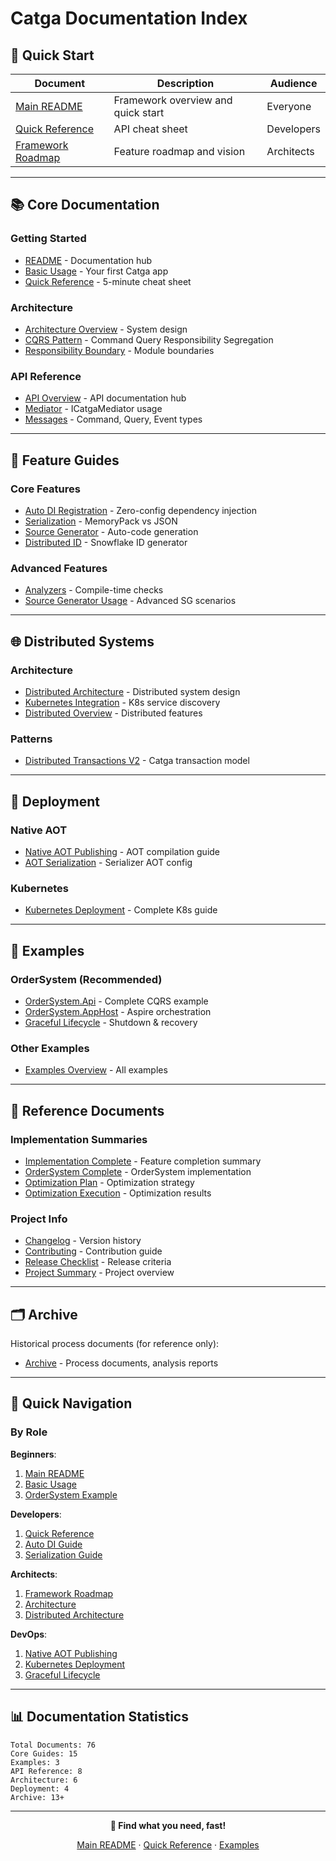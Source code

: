 # Catga Documentation Index

## 🚀 Quick Start

| Document | Description | Audience |
|----------|-------------|----------|
| [Main README](../README.md) | Framework overview and quick start | Everyone |
| [Quick Reference](../QUICK-REFERENCE.md) | API cheat sheet | Developers |
| [Framework Roadmap](../FRAMEWORK-ROADMAP.md) | Feature roadmap and vision | Architects |

---

## 📚 Core Documentation

### Getting Started
- [README](README.md) - Documentation hub
- [Basic Usage](examples/basic-usage.md) - Your first Catga app
- [Quick Reference](../QUICK-REFERENCE.md) - 5-minute cheat sheet

### Architecture
- [Architecture Overview](architecture/ARCHITECTURE.md) - System design
- [CQRS Pattern](architecture/cqrs.md) - Command Query Responsibility Segregation
- [Responsibility Boundary](architecture/RESPONSIBILITY-BOUNDARY.md) - Module boundaries

### API Reference
- [API Overview](api/README.md) - API documentation hub
- [Mediator](api/mediator.md) - ICatgaMediator usage
- [Messages](api/messages.md) - Command, Query, Event types

---

## 🎯 Feature Guides

### Core Features
- [Auto DI Registration](guides/auto-di-registration.md) - Zero-config dependency injection
- [Serialization](guides/serialization.md) - MemoryPack vs JSON
- [Source Generator](guides/source-generator.md) - Auto-code generation
- [Distributed ID](guides/distributed-id.md) - Snowflake ID generator

### Advanced Features
- [Analyzers](guides/analyzers.md) - Compile-time checks
- [Source Generator Usage](guides/source-generator-usage.md) - Advanced SG scenarios

---

## 🌐 Distributed Systems

### Architecture
- [Distributed Architecture](distributed/ARCHITECTURE.md) - Distributed system design
- [Kubernetes Integration](distributed/KUBERNETES.md) - K8s service discovery
- [Distributed Overview](distributed/README.md) - Distributed features

### Patterns
- [Distributed Transactions V2](patterns/DISTRIBUTED-TRANSACTION-V2.md) - Catga transaction model

---

## 🚢 Deployment

### Native AOT
- [Native AOT Publishing](deployment/native-aot-publishing.md) - AOT compilation guide
- [AOT Serialization](aot/serialization-aot-guide.md) - Serializer AOT config

### Kubernetes
- [Kubernetes Deployment](deployment/kubernetes.md) - Complete K8s guide

---

## 📖 Examples

### OrderSystem (Recommended)
- [OrderSystem.Api](../examples/OrderSystem.Api/README.md) - Complete CQRS example
- [OrderSystem.AppHost](../examples/OrderSystem.AppHost/README.md) - Aspire orchestration
- [Graceful Lifecycle](../examples/OrderSystem.AppHost/README-GRACEFUL.md) - Shutdown & recovery

### Other Examples
- [Examples Overview](../examples/README.md) - All examples

---

## 📝 Reference Documents

### Implementation Summaries
- [Implementation Complete](../IMPLEMENTATION-COMPLETE.md) - Feature completion summary
- [OrderSystem Complete](../ORDERSYSTEM-COMPLETE.md) - OrderSystem implementation
- [Optimization Plan](../OPTIMIZATION-PLAN.md) - Optimization strategy
- [Optimization Execution](../OPTIMIZATION-EXECUTION.md) - Optimization results

### Project Info
- [Changelog](../CHANGELOG.md) - Version history
- [Contributing](../CONTRIBUTING.md) - Contribution guide
- [Release Checklist](../RELEASE-READINESS-CHECKLIST.md) - Release criteria
- [Project Summary](../PROJECT_SUMMARY.md) - Project overview

---

## 🗂️ Archive

Historical process documents (for reference only):
- [Archive](archive/) - Process documents, analysis reports

---

## 🎯 Quick Navigation

### By Role

**Beginners**:
1. [Main README](../README.md)
2. [Basic Usage](examples/basic-usage.md)
3. [OrderSystem Example](../examples/OrderSystem.Api/README.md)

**Developers**:
1. [Quick Reference](../QUICK-REFERENCE.md)
2. [Auto DI Guide](guides/auto-di-registration.md)
3. [Serialization Guide](guides/serialization.md)

**Architects**:
1. [Framework Roadmap](../FRAMEWORK-ROADMAP.md)
2. [Architecture](architecture/ARCHITECTURE.md)
3. [Distributed Architecture](distributed/ARCHITECTURE.md)

**DevOps**:
1. [Native AOT Publishing](deployment/native-aot-publishing.md)
2. [Kubernetes Deployment](deployment/kubernetes.md)
3. [Graceful Lifecycle](../examples/OrderSystem.AppHost/README-GRACEFUL.md)

---

## 📊 Documentation Statistics

```
Total Documents: 76
Core Guides: 15
Examples: 3
API Reference: 8
Architecture: 6
Deployment: 4
Archive: 13+
```

---

<div align="center">

**📖 Find what you need, fast!**

[Main README](../README.md) · [Quick Reference](../QUICK-REFERENCE.md) · [Examples](../examples/)

</div>

